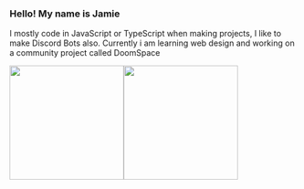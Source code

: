 ### Hello! My name is Jamie

I mostly code in JavaScript or TypeScript when making projects, 
I like to make Discord Bots also.
Currently i am learning web design and working on a community project called DoomSpace

<p float="left">
  <img src="https://github-readme-stats.vercel.app/api?username=BrotherJohn1&show_icons=true&theme=dark" height="200"><img src="https://github-readme-stats.vercel.app/api/top-langs/?username=BrotherJohn1&layout=compact&theme=dark" height="200">
</p>


